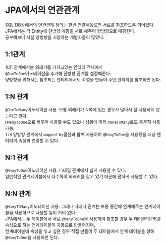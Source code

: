 # JPA에서의 연관관계
SQL DB상에서의 연관관계 정의는 한번 연결해놓으면 서로를 참조하도록 되어있다.  
JPA에서는 각 Entity에 단방향 매핑을 서로 해주어 양방향으로 매핑한다.  
공부해보니 사실 양방향을 지양하는 개발자들이 많았다.  

## 1:1관계
1대1 관계에서는 외래키를 가지고있는 엔티티 객체에서  
`@OneToOne`어노테이션을 추가해 단방향 관계를 설정해준다.  
양방향을 위해서는 참조되는 엔티티에서도 속성을 만들어 주인 엔티티를 참조하면 된다.  

## 1:N 관계
`@OneToMany`어노테이션 사용. 보통 외래키가 N쪽에 있는 경우가 많아서 잘 사용하지 않는다고 한다.  
`@ManyToOne`으로 바꾸어 사용할 수도 있으나 상황에 따라 `@OneToMany`로도 충분히 사용가능.  
`1:N` 양방향 관계에서 `mapped by`옵션과 합께 사용하여 `@ManyToOne`을 사용했을 대상 엔티티의 속성과 연결할 수 있다.    

## N:1 관계
`@ManyToOne`어노테이션 사용. 다대일 관계에서 쉽게 사용할 수 있다.  
일반적인 관계테이블에서 다수쪽이 외래키를 갖고 있기 때문에 편하게 사용할 수 있다.  

## N:N 관계
`@ManyTOMany`어노테이션 사용. 그러나 다대다 관계는 보통 중간에 연계해주는 연계테이블을 사용하므로 사용할 일이 거의 없다.  
JPA에서는 두 테이블에서 서로 `@ManyToOne`을 사용하여 참조할 경우 두 테이블의 PK를 속성으로 하는 연계테이블이 자동으로 만들어지며,  
연계테이블에 속성을 넣고 싶은 경우 직접 만들어 두 테이블에서 연계 테이블을 향해 `@ManyToOne`을 사용하면 된다.  

